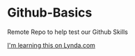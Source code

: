 # Github-Basics
Remote Repo to help test our Github Skills

[I'm learning this on Lynda.com](www.lynda.com)
